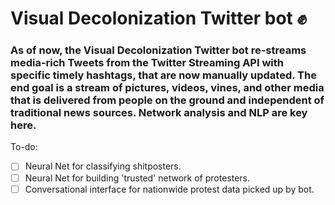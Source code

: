 Visual Decolonization Twitter bot :fist:
=============

### As of now, the Visual Decolonization Twitter bot re-streams media-rich Tweets from the Twitter Streaming API with specific timely hashtags, that are now manually updated. The end goal is a stream of pictures, videos, vines, and other media that is delivered from people on the ground and independent of traditional news sources. Network analysis and NLP are key here.

To-do:

- [ ] Neural Net for classifying shitposters.
- [ ] Neural Net for building 'trusted' network of protesters.
- [ ] Conversational interface for nationwide protest data picked up by bot.
